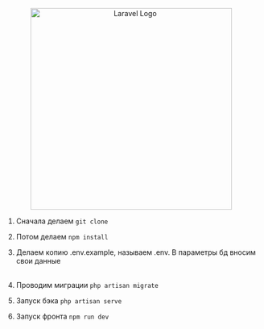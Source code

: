 <p align="center"><a href="https://laravel.com" target="_blank"><img src="https://raw.githubusercontent.com/laravel/art/master/logo-lockup/5%20SVG/2%20CMYK/1%20Full%20Color/laravel-logolockup-cmyk-red.svg" width="400" alt="Laravel Logo"></a></p>

1. Сначала делаем ```git clone```<br>
2. Потом делаем ```npm install```<br>
3. Делаем копию .env.example, называем .env. В параметры бд вносим свои данные<br><br>

4. Проводим миграции ```php artisan migrate```
5. Запуск бэка ```php artisan serve```<br>
6. Запуск фронта ```npm run dev```<br>
